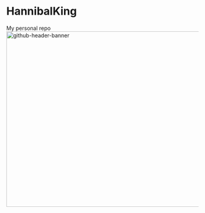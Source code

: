 # HannibalKing
My personal repo
<img width="1700" height="460" alt="github-header-banner" src="https://github.com/user-attachments/assets/cc21bc4c-9ad5-4e6c-9673-1dad838a3bcd" />
